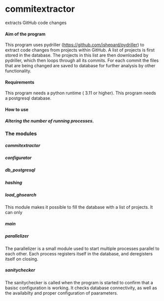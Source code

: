 # commitextractor
 extracts GitHub code changes

#### Aim of the program
This program uses pydriller (https://github.com/ishepard/pydriller) to extract code changes from projects within GitHub.
A list of projects is first stored in the database. The projects in this list are then downloaded by pydriller, which then loops through all its commits.
For each commit the files that are being changed are saved to database for further analysis by other functionality.

#### Requirements
This program needs a python runtime ( 3.11 or higher).
This program needs a postgresql database.

#### How to use


##### Altering the number of running processes.


### The modules

##### commitextractor

##### configurator

##### db_postgresql

##### hashing

##### load_ghsearch
This module makes it possible to fill the database with a list of projects. It can only 

##### main

##### parallelizer
The parallelizer is a small module used to start multiple processes parallel to each other.
Each process registers itself in the database, and deregisters itself on closing. 

##### sanitychecker
The sanitychecker is called when the program is started to confirm that a basisc configuration is working.
It checks database connectivity, as well as the availabilty and proper configuration of paarameters.



